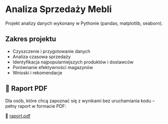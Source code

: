 # Analiza Sprzedaży Mebli

Projekt analizy danych wykonany w Pythonie (pandas, matplotlib, seaborn).

## Zakres projektu

- Czyszczenie i przygotowanie danych
- Analiza czasowa sprzedaży
- Identyfikacja najpopularniejszych produktów i dostawców
- Porównanie efektywności magazynów
- Wnioski i rekomendacje

## 📄 Raport PDF

Dla osób, które chcą zapoznać się z wynikami bez uruchamiania kodu – pełny raport w formacie PDF:

📄 [raport.pdf](./raport.pdf)
